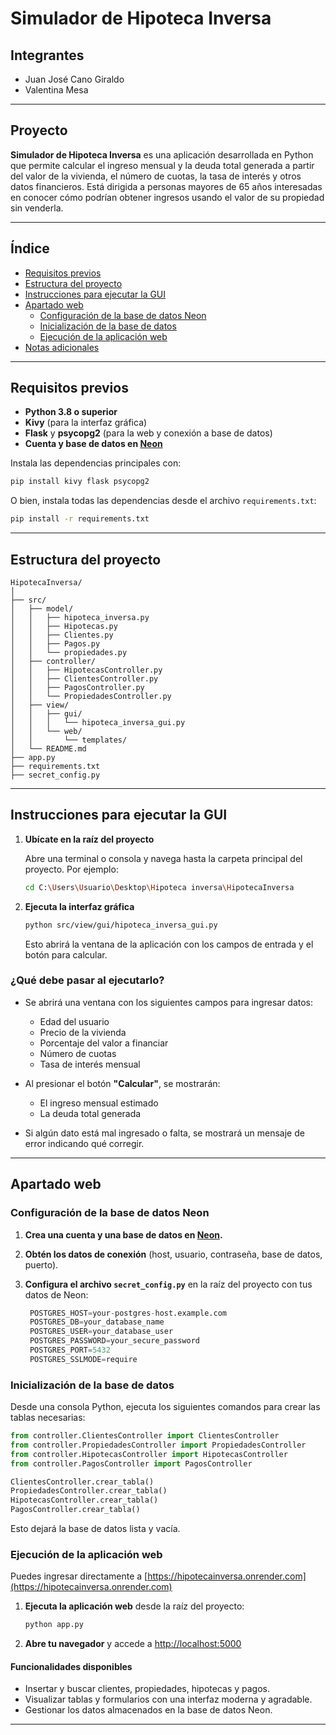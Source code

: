 # Simulador de Hipoteca Inversa

## Integrantes

- Juan José Cano Giraldo
- Valentina Mesa

---

## Proyecto

**Simulador de Hipoteca Inversa** es una aplicación desarrollada en Python que permite calcular el ingreso mensual y la deuda total generada a partir del valor de la vivienda, el número de cuotas, la tasa de interés y otros datos financieros. Está dirigida a personas mayores de 65 años interesadas en conocer cómo podrían obtener ingresos usando el valor de su propiedad sin venderla.

---

## Índice

- [Requisitos previos](#requisitos-previos)
- [Estructura del proyecto](#estructura-del-proyecto)
- [Instrucciones para ejecutar la GUI](#instrucciones-para-ejecutar-la-gui)
- [Apartado web](#apartado-web-desarrollado)
  - [Configuración de la base de datos Neon](#configuración-de-la-base-de-datos-neon)
  - [Inicialización de la base de datos](#inicialización-de-la-base-de-datos)
  - [Ejecución de la aplicación web](#ejecución-de-la-aplicación-web)
- [Notas adicionales](#notas-adicionales)

---

## Requisitos previos

- **Python 3.8 o superior**
- **Kivy** (para la interfaz gráfica)
- **Flask** y **psycopg2** (para la web y conexión a base de datos)
- **Cuenta y base de datos en [Neon](https://neon.tech/)**

Instala las dependencias principales con:

```bash
pip install kivy flask psycopg2
```

O bien, instala todas las dependencias desde el archivo `requirements.txt`:

```bash
pip install -r requirements.txt
```

---

## Estructura del proyecto

```
HipotecaInversa/
│
├── src/
│   ├── model/
│   │   ├── hipoteca_inversa.py
│   │   ├── Hipotecas.py
│   │   ├── Clientes.py
│   │   ├── Pagos.py
│   │   └── propiedades.py
│   ├── controller/
│   │   ├── HipotecasController.py
│   │   ├── ClientesController.py
│   │   ├── PagosController.py
│   │   └── PropiedadesController.py
│   ├── view/
│   │   ├── gui/
│   │   │   └── hipoteca_inversa_gui.py
│   │   └── web/
│   │       └── templates/
│   └── README.md
├── app.py
├── requirements.txt
├── secret_config.py
```

---

## Instrucciones para ejecutar la GUI

1. **Ubícate en la raíz del proyecto**

   Abre una terminal o consola y navega hasta la carpeta principal del proyecto. Por ejemplo:

   ```bash
   cd C:\Users\Usuario\Desktop\Hipoteca inversa\HipotecaInversa
   ```

2. **Ejecuta la interfaz gráfica**

   ```bash
   python src/view/gui/hipoteca_inversa_gui.py
   ```

   Esto abrirá la ventana de la aplicación con los campos de entrada y el botón para calcular.

### ¿Qué debe pasar al ejecutarlo?

- Se abrirá una ventana con los siguientes campos para ingresar datos:

  - Edad del usuario
  - Precio de la vivienda
  - Porcentaje del valor a financiar
  - Número de cuotas
  - Tasa de interés mensual

- Al presionar el botón **"Calcular"**, se mostrarán:

  - El ingreso mensual estimado
  - La deuda total generada

- Si algún dato está mal ingresado o falta, se mostrará un mensaje de error indicando qué corregir.

---

## Apartado web

### Configuración de la base de datos Neon

1. **Crea una cuenta y una base de datos en [Neon](https://neon.tech/).**
2. **Obtén los datos de conexión** (host, usuario, contraseña, base de datos, puerto).
3. **Configura el archivo `secret_config.py`** en la raíz del proyecto con tus datos de Neon:

   ```python
    POSTGRES_HOST=your-postgres-host.example.com
    POSTGRES_DB=your_database_name
    POSTGRES_USER=your_database_user
    POSTGRES_PASSWORD=your_secure_password
    POSTGRES_PORT=5432
    POSTGRES_SSLMODE=require

   ```

### Inicialización de la base de datos

Desde una consola Python, ejecuta los siguientes comandos para crear las tablas necesarias:

```python
from controller.ClientesController import ClientesController
from controller.PropiedadesController import PropiedadesController
from controller.HipotecasController import HipotecasController
from controller.PagosController import PagosController

ClientesController.crear_tabla()
PropiedadesController.crear_tabla()
HipotecasController.crear_tabla()
PagosController.crear_tabla()
```

Esto dejará la base de datos lista y vacía.

### Ejecución de la aplicación web

Puedes ingresar directamente a [https://hipotecainversa.onrender.com](https://hipotecainversa.onrender.com)

1. **Ejecuta la aplicación web** desde la raíz del proyecto:

   ```bash
   python app.py
   ```

2. **Abre tu navegador** y accede a [http://localhost:5000](http://localhost:5000)

#### Funcionalidades disponibles

- Insertar y buscar clientes, propiedades, hipotecas y pagos.
- Visualizar tablas y formularios con una interfaz moderna y agradable.
- Gestionar los datos almacenados en la base de datos Neon.

---
